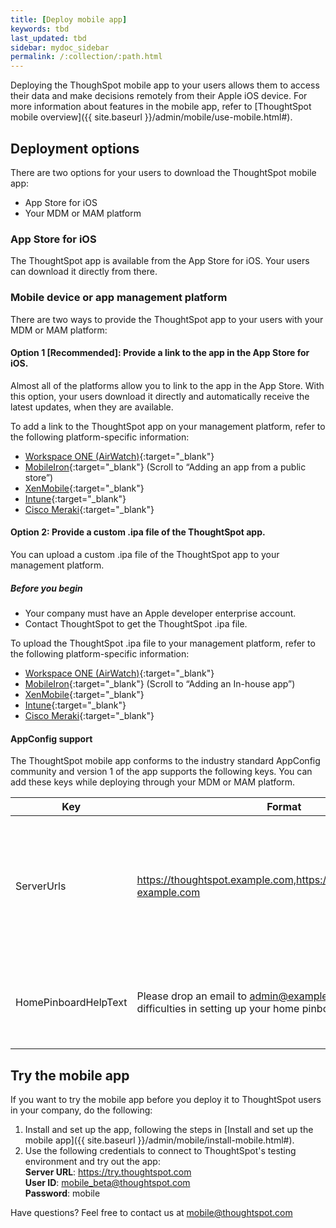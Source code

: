 ```yaml
---
title: [Deploy mobile app]
keywords: tbd
last_updated: tbd
sidebar: mydoc_sidebar
permalink: /:collection/:path.html
---
```

Deploying the ThoughSpot mobile app to your users allows them to access their data and make decisions remotely from their Apple iOS device. For more information about features in the mobile app, refer to [ThoughtSpot mobile overview]({{ site.baseurl }}/admin/mobile/use-mobile.html#).

## Deployment options

There are two options for your users to download the ThoughtSpot mobile app:
- App Store for iOS
- Your MDM or MAM platform

### App Store for iOS
The ThoughtSpot app is available from the App Store for iOS. Your users can download it directly from there.

### Mobile device or app management platform
There are two ways to provide the ThoughtSpot app to your users with your MDM or MAM platform:

#### Option 1 [Recommended]: Provide a link to the app in the App Store for iOS.

Almost all of the platforms allow you to link to the app in the App Store. With this option, your users download it directly and automatically receive the latest updates, when they are available.

To add a link to the ThoughtSpot app on your management platform, refer to the following platform-specific information:

  - [Workspace ONE (AirWatch)](https://docs.vmware.com/en/VMware-Workspace-ONE-UEM/1811/VMware-Workspace-ONE-UEM-Mobile-Application-Management/GUID-AWT-CONFIG-PUBLIC-APPS-WS1.html){:target="_blank"}
  - [MobileIron](http://mi.extendedhelp.mobileiron.com/53/all/en/desktop/App_Catalog.htm){:target="_blank"} (Scroll to “Adding an app from a public store”)
  - [XenMobile](https://docs.citrix.com/en-us/xenmobile/xenmobile-service/apps.html#add-a-public-app-store-app){:target="_blank"}
  - [Intune](https://docs.microsoft.com/en-us/intune/store-apps-ios){:target="_blank"}
  - [Cisco Meraki](https://documentation.meraki.com/SM/Apps_and_Software/Deploying_Store_Apps_for_iOS%2F%2FmacOS_and_Android){:target="_blank"}

#### Option 2: Provide a custom .ipa file of the ThoughtSpot app.

  You can upload a custom .ipa file of the ThoughtSpot app to your management platform.

##### Before you begin
  - Your company must have an Apple developer enterprise account.
  - Contact ThoughtSpot to get the ThoughtSpot .ipa file.

To upload the ThoughtSpot .ipa file to your management platform, refer to the following platform-specific information:
  - [Workspace ONE (AirWatch)](https://docs.vmware.com/en/VMware-Workspace-ONE-UEM/1811/VMware-Workspace-ONE-UEM-Mobile-Application-Management/GUID-AWT-CONFIG-INTERNAL-APPS-LOCAL.html#GUID-AWT-CONFIG-INTERNAL-APPS-LOCAL){:target="_blank"}
  - [MobileIron](http://mi.extendedhelp.mobileiron.com/53/all/en/desktop/App_Catalog.htm){:target="_blank"} (Scroll to “Adding an In-house app”)
  - [XenMobile](https://docs.citrix.com/en-us/citrix-endpoint-management/apps.html#add-an-enterprise-app){:target="_blank"}
  - [Intune](https://docs.microsoft.com/en-us/intune/lob-apps-ios){:target="_blank"}
  - [Cisco Meraki](https://documentation.meraki.com/SM/Apps_and_Software/Installing_Custom_Apps_on_iOS_and_Android_Devices){:target="_blank"}

#### AppConfig support

The ThoughtSpot mobile app conforms to the industry standard AppConfig community and version 1 of the app supports the following keys. You can add these keys while deploying through your MDM or MAM platform.

  |Key          |Format     |Description                   |
  |-----------------|------------|-----------------------------------|
  |ServerUrls   |https://thoughtspot.example.com,https://thoughtspot.finance-example.com| Displays a list of servers for users to choose from during sign-in. Separate the servers with commas.|
  |HomePinboardHelpText |Please drop an email to admin@example.com if you are facing difficulties in setting up your home pinboard.| The home pinboard set up help text can be customised using this key.|

## Try the mobile app

If you want to try the mobile app before you deploy it to ThoughtSpot users in your company, do the following:
1. Install and set up the app, following the steps in [Install and set up the mobile app]({{ site.baseurl }}/admin/mobile/install-mobile.html#).
2. Use the following credentials to connect to ThoughtSpot's testing environment and try out the app:  
   **Server URL**: https://try.thoughtspot.com  
   **User ID**: mobile_beta@thoughtspot.com  
   **Password**: mobile

Have questions? Feel free to contact us at <mobile@thoughtspot.com>   
